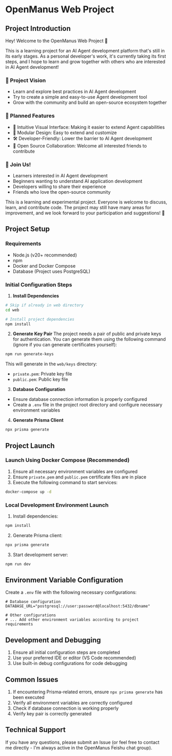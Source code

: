# OpenManus Web Project

## Project Introduction

Hey! Welcome to the OpenManus Web Project 👋

This is a learning project for an AI Agent development platform that's still in its early stages. As a personal developer's work, it's currently taking its first steps, and I hope to learn and grow together with others who are interested in AI Agent development!

### 🌟 Project Vision

- Learn and explore best practices in AI Agent development
- Try to create a simple and easy-to-use Agent development tool
- Grow with the community and build an open-source ecosystem together

### 🎯 Planned Features

- 🎨 Intuitive Visual Interface: Making it easier to extend Agent capabilities
- 🔌 Modular Design: Easy to extend and customize
- 🛠 Developer-Friendly: Lower the barrier to AI Agent development
- 🤝 Open Source Collaboration: Welcome all interested friends to contribute

### 🎁 Join Us!

- Learners interested in AI Agent development
- Beginners wanting to understand AI application development
- Developers willing to share their experience
- Friends who love the open-source community

This is a learning and experimental project. Everyone is welcome to discuss, learn, and contribute code. The project may still have many areas for improvement, and we look forward to your participation and suggestions! 🌱

## Project Setup

### Requirements

- Node.js (v20+ recommended)
- npm
- Docker and Docker Compose
- Database (Project uses PostgreSQL)

### Initial Configuration Steps

1. **Install Dependencies**

```bash
# Skip if already in web directory
cd web

# Install project dependencies
npm install
```

2. **Generate Key Pair**
   The project needs a pair of public and private keys for authentication. You can generate them using the following command (ignore if you can generate certificates yourself):

```bash
npm run generate-keys
```

This will generate in the `web/keys` directory:

- `private.pem`: Private key file
- `public.pem`: Public key file

3. **Database Configuration**

- Ensure database connection information is properly configured
- Create a `.env` file in the project root directory and configure necessary environment variables

4. **Generate Prisma Client**

```bash
npx prisma generate
```

## Project Launch

### Launch Using Docker Compose (Recommended)

1. Ensure all necessary environment variables are configured
2. Ensure `private.pem` and `public.pem` certificate files are in place
3. Execute the following command to start services:

```bash
docker-compose up -d
```

### Local Development Environment Launch

1. Install dependencies:

```bash
npm install
```

2. Generate Prisma client:

```bash
npx prisma generate
```

3. Start development server:

```bash
npm run dev
```

## Environment Variable Configuration

Create a `.env` file with the following necessary configurations:

```env
# Database configuration
DATABASE_URL="postgresql://user:password@localhost:5432/dbname"

# Other configurations
# ... Add other environment variables according to project requirements
```

## Development and Debugging

1. Ensure all initial configuration steps are completed
2. Use your preferred IDE or editor (VS Code recommended)
3. Use built-in debug configurations for code debugging

## Common Issues

1. If encountering Prisma-related errors, ensure `npx prisma generate` has been executed
2. Verify all environment variables are correctly configured
3. Check if database connection is working properly
4. Verify key pair is correctly generated

## Technical Support

If you have any questions, please submit an Issue (or feel free to contact me directly - I'm always active in the OpenManus Feishu chat group).
